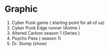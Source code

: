 # Graphic

1. Cyber Punk game ( starting point for all of us)
2. Cyber Punk Edge runner  (Anime )
3. Altered Carbon season 1 (Series )
4. Psycho Pass ( season 1)
5. Dr. Slump (show)
